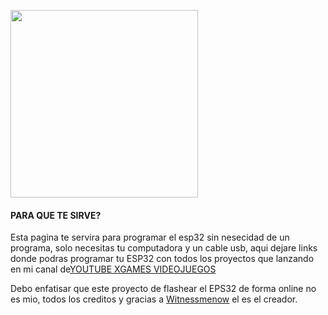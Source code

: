 <img src="ESP32 MASTER.png"
height="300">



#### PARA QUE TE SIRVE?

Esta pagina te servira para programar el esp32 sin nesecidad de un programa, solo necesitas tu computadora y un cable usb, aqui dejare links donde podras programar tu ESP32 con todos los proyectos que lanzando en mi canal de[YOUTUBE XGAMES VIDEOJUEGOS](https://www.youtube.com/channel/UCusIoB_4vKBwBtdc81PolUw)

Debo enfatisar que este proyecto de flashear el EPS32 de forma online no es mio, todos los creditos y gracias a [Witnessmenow](https://github.com/witnessmenow/ESP-Web-Tools-Tutorial) el es el creador.
